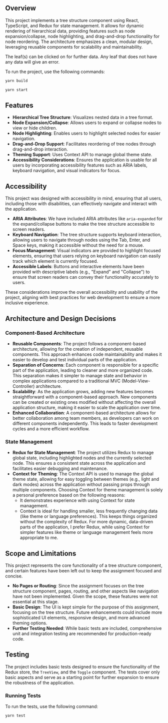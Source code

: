 ## Overview

This project implements a tree structure component using React, TypeScript, and Redux for state management. It allows for dynamic rendering of hierarchical data, providing features such as node expansion/collapse, node highlighting, and drag-and-drop functionality for node reordering. The architecture emphasizes a clean, modular design, leveraging reusable components for scalability and maintainability.

The leaf(s) can be clicked on for further data. Any leaf that does not have any data will give an error.

To run the project, use the following commands:

```bash
yarn build
```
```bash
yarn start
```

## Features

- **Hierarchical Tree Structure**: Visualizes nested data in a tree format.
- **Node Expansion/Collapse**: Allows users to expand or collapse nodes to view or hide children.
- **Node Highlighting**: Enables users to highlight selected nodes for easier navigation.
- **Drag-and-Drop Support**: Facilitates reordering of tree nodes through drag-and-drop interaction.
- **Theming Support**: Uses Context API to manage global theme state.
- **Accessibility Considerations**: Ensures the application is usable for all users by incorporating accessibility features such as ARIA labels, keyboard navigation, and visual indicators for focus.

## Accessibility

This project was designed with accessibility in mind, ensuring that all users, including those with disabilities, can effectively navigate and interact with the application.

- **ARIA Attributes**: We have included ARIA attributes like `aria-expanded` for the expand/collapse buttons to make the tree structure accessible to screen readers.
- **Keyboard Navigation**: The tree structure supports keyboard interaction, allowing users to navigate through nodes using the Tab, Enter, and Space keys, making it accessible without the need for a mouse.
- **Focus Management**: Visual indicators are provided to highlight focused elements, ensuring that users relying on keyboard navigation can easily track which element is currently focused.
- **Accessible Labels**: Buttons and interactive elements have been provided with descriptive labels (e.g., "Expand" and "Collapse") to ensure that screen readers can convey their functionality accurately to users.

These considerations improve the overall accessibility and usability of the project, aligning with best practices for web development to ensure a more inclusive experience.

## Architecture and Design Decisions

### Component-Based Architecture

- **Reusable Components**: The project follows a component-based architecture, allowing for the creation of independent, reusable components. This approach enhances code maintainability and makes it easier to develop and test individual parts of the application.
- **Separation of Concerns**: Each component is responsible for a specific part of the application, leading to cleaner and more organized code. This separation makes it simpler to manage state and behavior in complex applications compared to a traditional MVC (Model-View-Controller) architecture.
- **Scalability**: As the application grows, adding new features becomes straightforward with a component-based approach. New components can be created or existing ones modified without affecting the overall application structure, making it easier to scale the application over time.
- **Enhanced Collaboration**: A component-based architecture allows for better collaboration among team members, as developers can work on different components independently. This leads to faster development cycles and a more efficient workflow.

### State Management

- **Redux for State Management**: The project utilizes Redux to manage global state, including highlighted nodes and the currently selected node. This ensures a consistent state across the application and facilitates easier debugging and maintenance.
- **Context for Theming**: The Context API is used to manage the global theme state, allowing for easy toggling between themes (e.g., light and dark modes) across the application without passing props through multiple components. Choosing Context for theme management is solely a personal preference based on the following reasons:
  - It demonstrates experience with using Context for state management.
  - Context is ideal for handling smaller, less frequently changing data (like theme or language preferences). This keeps things organized without the complexity of Redux. For more dynamic, data-driven parts of the application, I prefer Redux, while using Context for simpler features like theme or language management feels more appropriate to me.

## Scope and Limitations

This project represents the core functionality of a tree structure component, and certain features have been left out to keep the assignment focused and concise.

- **No Pages or Routing**: Since the assignment focuses on the tree structure component, pages, routing, and other aspects like navigation have not been implemented. Given the scope, these features were not essential at this stage.
- **Basic Design**: The UI is kept simple for the purpose of this assignment, focusing on the tree structure. Future enhancements could include more sophisticated UI elements, responsive design, and more advanced theming options.
- **Further Testing Needed**: While basic tests are included, comprehensive unit and integration testing are recommended for production-ready code.

## Testing

The project includes basic tests designed to ensure the functionality of the Redux store, the `TreeView`, and the `Toggle` component. The tests cover only basic aspects and serve as a starting point for further expansion to ensure the robustness of the application.

### Running Tests

To run the tests, use the following command:

```bash
yarn test
```
